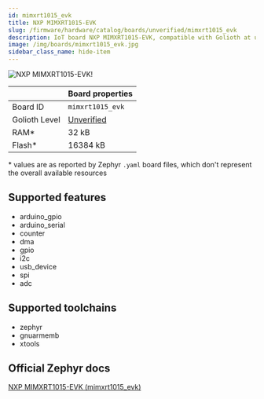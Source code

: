 ```yaml
---
id: mimxrt1015_evk
title: NXP MIMXRT1015-EVK
slug: /firmware/hardware/catalog/boards/unverified/mimxrt1015_evk
description: IoT board NXP MIMXRT1015-EVK, compatible with Golioth at unverified level.
image: /img/boards/mimxrt1015_evk.jpg
sidebar_class_name: hide-item
---
```


[//]: # (This is an auto-generated file, do not edit! Changes to it will be lost upon re-generation)

![NXP MIMXRT1015-EVK!](/img/boards/mimxrt1015_evk.jpg "NXP MIMXRT1015-EVK")

|                | Board properties     |
| -------------  | -------------------- |
| Board ID       | `mimxrt1015_evk` |
| Golioth Level  | [Unverified](/firmware/hardware#unverified-boards) |
| RAM*           | 32 kB |
| Flash*         | 16384 kB |

\* values are as reported by Zephyr `.yaml` board files, which don't represent the overall available resources



## Supported features

* arduino_gpio
* arduino_serial
* counter
* dma
* gpio
* i2c
* usb_device
* spi
* adc

## Supported toolchains

* zephyr
* gnuarmemb
* xtools

## Official Zephyr docs

[NXP MIMXRT1015-EVK (mimxrt1015_evk)](https://docs.zephyrproject.org/latest/boards/nxp/mimxrt1015_evk/doc/index.html)

